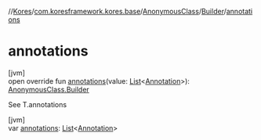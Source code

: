 //[Kores](../../../../index.md)/[com.koresframework.kores.base](../../index.md)/[AnonymousClass](../index.md)/[Builder](index.md)/[annotations](annotations.md)

# annotations

[jvm]\
open override fun [annotations](annotations.md)(value: [List](https://kotlinlang.org/api/latest/jvm/stdlib/kotlin.collections/-list/index.html)<[Annotation](../../-annotation/index.md)>): [AnonymousClass.Builder](index.md)

See T.annotations

[jvm]\
var [annotations](annotations.md): [List](https://kotlinlang.org/api/latest/jvm/stdlib/kotlin.collections/-list/index.html)<[Annotation](../../-annotation/index.md)>
